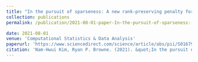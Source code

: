 ```yaml
---
title: "In the pursuit of sparseness: A new rank-preserving penalty for a finite mixture of factor analyzers"
collection: publications
permalink: /publication/2021-08-01-paper-In-the-pursuit-of-sparseness:-A-new-rank-preserving-penalty-for-a-finite-mixture-of-factor-analyzers

date: 2021-08-01
venue: 'Computational Statistics & Data Analysis'
paperurl: 'https://www.sciencedirect.com/science/article/abs/pii/S0167947321000785'
citation: 'Nam-Hwui Kim, Ryan P. Browne. (2021). &quot;In the pursuit of sparseness: A new rank-preserving penalty for a finite mixture of factor analyzers.&quot; <i>Computational Statistics & Data Analysis</i>. 160.'
---
```



